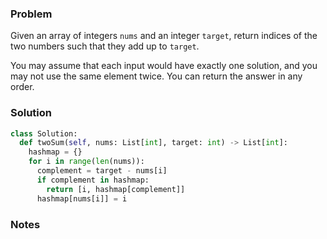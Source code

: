 ### Problem
Given an array of integers `nums` and an integer `target`, return indices of the two numbers such that they add up to `target`.  

You may assume that each input would have exactly one solution, and you may not use the same element twice. You can return the answer in any order.

### Solution

```py
class Solution:
  def twoSum(self, nums: List[int], target: int) -> List[int]:
    hashmap = {}
    for i in range(len(nums)):
      complement = target - nums[i]
      if complement in hashmap:
        return [i, hashmap[complement]]
      hashmap[nums[i]] = i
```

### Notes
